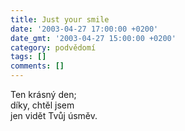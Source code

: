 ```yaml
---
title: Just your smile
date: '2003-04-27 17:00:00 +0200'
date_gmt: '2003-04-27 15:00:00 +0200'
category: podvědomí
tags: []
comments: []
---
```


<p>Ten krásný den;<br>díky, chtěl jsem<br>jen vidět Tvůj úsměv.</p>
